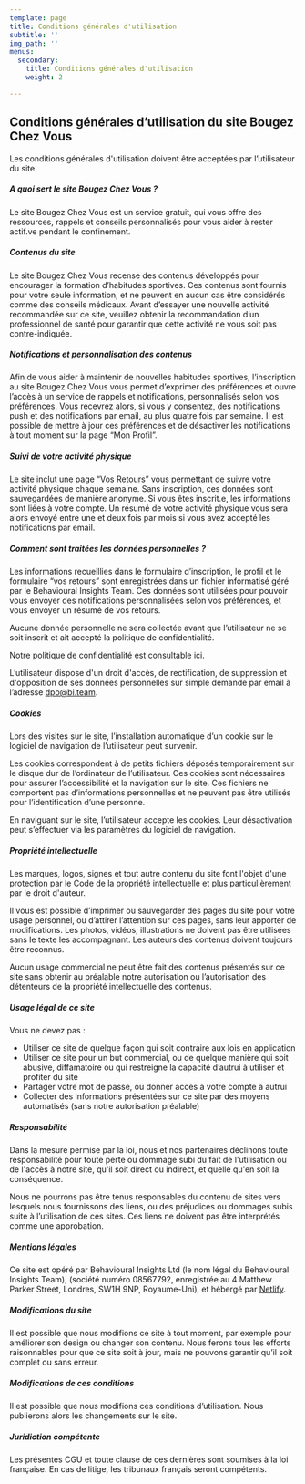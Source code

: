 ```yaml
---
template: page
title: Conditions générales d'utilisation
subtitle: ''
img_path: ''
menus:
  secondary:
    title: Conditions générales d'utilisation
    weight: 2

---
```

## Conditions générales d’utilisation du site Bougez Chez Vous

Les conditions générales d'utilisation doivent être acceptées par l’utilisateur du site.

##### **A quoi sert le site Bougez Chez Vous ?**

Le site Bougez Chez Vous est un service gratuit, qui vous offre des ressources, rappels et conseils personnalisés pour vous aider à rester actif.ve pendant le confinement.

##### **Contenus du site**

Le site Bougez Chez Vous recense des contenus développés pour encourager la formation d’habitudes sportives. Ces contenus sont fournis pour votre seule information, et ne peuvent en aucun cas être considérés comme des conseils médicaux. Avant d’essayer une nouvelle activité recommandée sur ce site, veuillez obtenir la recommandation d’un professionnel de santé pour garantir que cette activité ne vous soit pas contre-indiquée.

##### **Notifications et personnalisation des contenus**

Afin de vous aider à maintenir de nouvelles habitudes sportives, l’inscription au site Bougez Chez Vous vous permet d’exprimer des préférences et ouvre l’accès à un service de rappels et notifications, personnalisés selon vos préférences. Vous recevrez alors, si vous y consentez, des notifications push et des notifications par email, au plus quatre fois par semaine. Il est possible de mettre à jour ces préférences et de désactiver les notifications à tout moment sur la page “Mon Profil”.

##### **Suivi de votre activité physique**

Le site inclut une page “Vos Retours” vous permettant de suivre votre activité physique chaque semaine. Sans inscription, ces données sont sauvegardées de manière anonyme. Si vous êtes inscrit.e, les informations sont liées à votre compte. Un résumé de votre activité physique vous sera alors envoyé entre une et deux fois par mois si vous avez accepté les notifications par email.

##### **Comment sont traitées les données personnelles ?**

Les informations recueillies dans le formulaire d’inscription, le profil et le formulaire “vos retours” sont enregistrées dans un fichier informatisé géré par le Behavioural Insights Team. Ces données sont utilisées pour pouvoir vous envoyer des notifications personnalisées selon vos préférences, et vous envoyer un résumé de vos retours.

Aucune donnée personnelle ne sera collectée avant que l’utilisateur ne se soit inscrit et ait accepté la politique de confidentialité.

Notre politique de confidentialité est consultable ici.

L’utilisateur dispose d'un droit d'accès, de rectification, de suppression et d'opposition de ses données personnelles sur simple demande par email à l’adresse dpo@bi.team.

##### **Cookies**

Lors des visites sur le site, l’installation automatique d’un cookie sur le logiciel de navigation de l’utilisateur peut survenir.

Les cookies correspondent à de petits fichiers déposés temporairement sur le disque dur de l’ordinateur de l’utilisateur. Ces cookies sont nécessaires pour assurer l’accessibilité et la navigation sur le site. Ces fichiers ne comportent pas d’informations personnelles et ne peuvent pas être utilisés pour l’identification d’une personne.

En naviguant sur le site, l’utilisateur accepte les cookies. Leur désactivation peut s’effectuer via les paramètres du logiciel de navigation.

##### **Propriété intellectuelle**

Les marques, logos, signes et tout autre contenu du site font l'objet d'une protection par le Code de la propriété intellectuelle et plus particulièrement par le droit d'auteur.

Il vous est possible d’imprimer ou sauvegarder des pages du site pour votre usage personnel, ou d’attirer l’attention sur ces pages, sans leur apporter de modifications. Les photos, vidéos, illustrations ne doivent pas être utilisées sans le texte les accompagnant. Les auteurs des contenus doivent toujours être reconnus.

Aucun usage commercial ne peut être fait des contenus présentés sur ce site sans obtenir au préalable notre autorisation ou l’autorisation des détenteurs de la propriété intellectuelle des contenus.

##### **Usage légal de ce site**

Vous ne devez pas :

* Utiliser ce site de quelque façon qui soit contraire aux lois en application
* Utiliser ce site pour un but commercial, ou de quelque manière qui soit abusive, diffamatoire ou qui restreigne la capacité d’autrui à utiliser et profiter du site
* Partager votre mot de passe, ou donner accès à votre compte à autrui
* Collecter des informations présentées sur ce site par des moyens automatisés (sans notre autorisation préalable)

##### **Responsabilité**

Dans la mesure permise par la loi, nous et nos partenaires déclinons toute responsabilité pour toute perte ou dommage subi du fait de l'utilisation ou de l'accès à notre site, qu'il soit direct ou indirect, et quelle qu'en soit la conséquence.

Nous ne pourrons pas être tenus responsables du contenu de sites vers lesquels nous fournissons des liens, ou des préjudices ou dommages subis suite à l’utilisation de ces sites. Ces liens ne doivent pas être interprétés comme une approbation.

##### **Mentions légales**

Ce site est opéré par Behavioural Insights Ltd (le nom légal du Behavioural Insights Team), (société numéro 08567792, enregistrée au 4 Matthew Parker Street, Londres, SW1H 9NP, Royaume-Uni), et hébergé par [Netlify](https://www.netlify.com/).

##### **Modifications du site**

Il est possible que nous modifions ce site à tout moment, par exemple pour améliorer son design ou changer son contenu. Nous ferons tous les efforts raisonnables pour que ce site soit à jour, mais ne pouvons garantir qu’il soit complet ou sans erreur.

##### **Modifications de ces conditions**

Il est possible que nous modifions ces conditions d’utilisation. Nous publierons alors les changements sur le site.

##### **Juridiction compétente**

Les présentes CGU et toute clause de ces dernières sont soumises à la loi française. En cas de litige, les tribunaux français seront compétents.